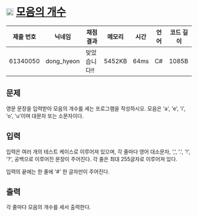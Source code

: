# <img width="20px"  src="https://d2gd6pc034wcta.cloudfront.net/tier/2.svg" class="solvedac-tier"> [모음의 개수](https://www.acmicpc.net/problem/1264) 

| 제출 번호 | 닉네임 | 채점 결과 | 메모리 | 시간 | 언어 | 코드 길이 |
|---|---|---|---|---|---|---|
|61340050|dong_hyeon|맞았습니다!! |5452KB|64ms|C#|1085B|

## 문제
<p>영문 문장을 입력받아 모음의 개수를 세는 프로그램을 작성하시오. 모음은 'a', 'e', 'i', 'o', 'u'이며 대문자 또는 소문자이다.</p>

## 입력
<p>입력은 여러 개의 테스트 케이스로 이루어져 있으며, 각 줄마다 영어 대소문자, ',', '.', '!', '?', 공백으로 이루어진 문장이 주어진다. 각 줄은 최대 255글자로 이루어져 있다.</p>

<p>입력의 끝에는 한 줄에 '#' 한 글자만이 주어진다.</p>

## 출력
<p>각 줄마다 모음의 개수를 세서 출력한다.</p>

